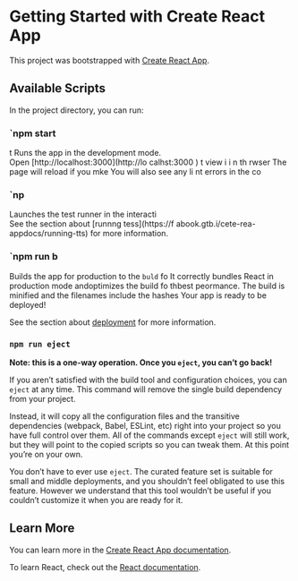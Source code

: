# Getting Started with Create React App

This project was bootstrapped with [Create React App](https://github.com/facebook/create-react-app).

## Available Scripts

In the project directory, you can run:
### `npm start
t
Runs the app in the development mode.   
Open [http://localhost:3000](http://lo calhst:3000  ) t view     i  i n th rwser
The page will reload if you mke
You will also see any li nt errors in the co  
### `np
Launches the test runner in the interacti  
See the section about [runnng tess](https://f abook.gtb.i/cete-rea-appdocs/running-tts) for more information.
### `npm run b
Builds the app for production to the `buld` fo
It correctly bundles React in production mode andoptimizes the build fo thbest peormance.
The build is minified and the filenames include the hashes
Your app is ready to be deployed!

See the section about [deployment](https://facebook.github.io/create-react-app/docs/deployment) for more information.

### `npm run eject`

**Note: this is a one-way operation. Once you `eject`, you can’t go back!**

If you aren’t satisfied with the build tool and configuration choices, you can `eject` at any time. This command will remove the single build dependency from your project.

Instead, it will copy all the configuration files and the transitive dependencies (webpack, Babel, ESLint, etc) right into your project so you have full control over them. All of the commands except `eject` will still work, but they will point to the copied scripts so you can tweak them. At this point you’re on your own.

You don’t have to ever use `eject`. The curated feature set is suitable for small and middle deployments, and you shouldn’t feel obligated to use this feature. However we understand that this tool wouldn’t be useful if you couldn’t customize it when you are ready for it.

## Learn More

You can learn more in the [Create React App documentation](https://facebook.github.io/create-react-app/docs/getting-started).

To learn React, check out the [React documentation](https://reactjs.org/).
